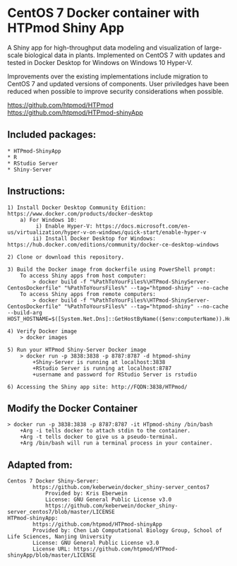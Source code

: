 # CentOS 7 Docker container with HTPmod Shiny App

A Shiny app for high-throughput data modeling and visualization of large-scale biological data in plants. Implemented on CentOS 7 with updates and tested in Docker Desktop for Windows on Windows 10 Hyper-V.  

Improvements over the existing implementations include migration to CentOS 7 and updated versions of components. User priviledges have been reduced when possible to improve security considerations when possible.  

https://github.com/htpmod/HTPmod  
https://github.com/htpmod/HTPmod-shinyApp

## Included packages:
    * HTPmod-ShinyApp
    * R
    * RStudio Server
    * Shiny-Server


## Instructions:
	1) Install Docker Desktop Community Edition: https://www.docker.com/products/docker-desktop
		a) For Windows 10:
		     i) Enable Hyper-V: https://docs.microsoft.com/en-us/virtualization/hyper-v-on-windows/quick-start/enable-hyper-v
		    ii) Install Docker Desktop for Windows: https://hub.docker.com/editions/community/docker-ce-desktop-windows

 	2) Clone or download this repository.

 	3) Build the Docker image from dockerfile using PowerShell prompt: 
		To access Shiny apps from host computer:
			> docker build -f "%PathToYourFiles%\HTPmod-ShinyServer-CentosDockerfile" "%PathToYoursFiles%" --tag="htpmod-shiny" --no-cache
		To access Shiny apps from remote computers:
			> docker build -f "%PathToYourFiles%\HTPmod-ShinyServer-CentosDockerfile" "%PathToYoursFiles%" --tag="htpmod-shiny" --no-cache --build-arg HOST_HOSTNAME=$([System.Net.Dns]::GetHostByName(($env:computerName)).Hostname.toLower())

	4) Verify Docker image
		> docker images

	5) Run your HTPmod Shiny-Server Docker image
		> docker run -p 3838:3838 -p 8787:8787 -d htpmod-shiny
			+Shiny-Server is running at localhost:3838
			+RStudio Server is running at localhost:8787
			+username and password for RStudio Server is rstudio

	6) Accessing the Shiny app site: http://FQDN:3838/HTPmod/




## Modify the Docker Container
	> docker run -p 3838:3838 -p 8787:8787 -it HTpmod-shiny /bin/bash
		+Arg -i tells docker to attach stdin to the container.
		+Arg -t tells docker to give us a pseudo-terminal.
		+Arg /bin/bash will run a terminal process in your container.

## Adapted from:
	Centos 7 Docker Shiny-Server:
            https://github.com/keberwein/docker_shiny-server_centos7
                Provided by: Kris Eberwein
	            License: GNU General Public License v3.0
                https://github.com/keberwein/docker_shiny-server_centos7/blob/master/LICENSE
	HTPmod-shinyApp:
            https://github.com/htpmod/HTPmod-shinyApp
    	    Provided by: Chen Lab Computational Biology Group, School of Life Sciences, Nanjing University
	    	License: GNU General Public License v3.0
	        License URL: https://github.com/htpmod/HTPmod-shinyApp/blob/master/LICENSE
